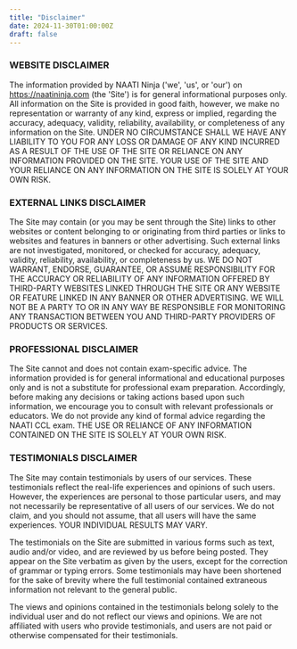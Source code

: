 ```yaml
---
title: "Disclaimer"
date: 2024-11-30T01:00:00Z
draft: false
---
```


### WEBSITE DISCLAIMER

The information provided by NAATI Ninja ('we', 'us', or 'our') on https://naatininja.com (the 'Site') is for general informational purposes only. All information on the Site is provided in good faith, however, we make no representation or warranty of any kind, express or implied, regarding the accuracy, adequacy, validity, reliability, availability, or completeness of any information on the Site. UNDER NO CIRCUMSTANCE SHALL WE HAVE ANY LIABILITY TO YOU FOR ANY LOSS OR DAMAGE OF ANY KIND INCURRED AS A RESULT OF THE USE OF THE SITE OR RELIANCE ON ANY INFORMATION PROVIDED ON THE SITE. YOUR USE OF THE SITE AND YOUR RELIANCE ON ANY INFORMATION ON THE SITE IS SOLELY AT YOUR OWN RISK.

### EXTERNAL LINKS DISCLAIMER

The Site may contain (or you may be sent through the Site) links to other websites or content belonging to or originating from third parties or links to websites and features in banners or other advertising. Such external links are not investigated, monitored, or checked for accuracy, adequacy, validity, reliability, availability, or completeness by us. WE DO NOT WARRANT, ENDORSE, GUARANTEE, OR ASSUME RESPONSIBILITY FOR THE ACCURACY OR RELIABILITY OF ANY INFORMATION OFFERED BY THIRD-PARTY WEBSITES LINKED THROUGH THE SITE OR ANY WEBSITE OR FEATURE LINKED IN ANY BANNER OR OTHER ADVERTISING. WE WILL NOT BE A PARTY TO OR IN ANY WAY BE RESPONSIBLE FOR MONITORING ANY TRANSACTION BETWEEN YOU AND THIRD-PARTY PROVIDERS OF PRODUCTS OR SERVICES.

### PROFESSIONAL DISCLAIMER

The Site cannot and does not contain exam-specific advice. The information provided is for general informational and educational purposes only and is not a substitute for professional exam preparation. Accordingly, before making any decisions or taking actions based upon such information, we encourage you to consult with relevant professionals or educators. We do not provide any kind of formal advice regarding the NAATI CCL exam. THE USE OR RELIANCE OF ANY INFORMATION CONTAINED ON THE SITE IS SOLELY AT YOUR OWN RISK.

### TESTIMONIALS DISCLAIMER

The Site may contain testimonials by users of our services. These testimonials reflect the real-life experiences and opinions of such users. However, the experiences are personal to those particular users, and may not necessarily be representative of all users of our services. We do not claim, and you should not assume, that all users will have the same experiences. YOUR INDIVIDUAL RESULTS MAY VARY.

The testimonials on the Site are submitted in various forms such as text, audio and/or video, and are reviewed by us before being posted. They appear on the Site verbatim as given by the users, except for the correction of grammar or typing errors. Some testimonials may have been shortened for the sake of brevity where the full testimonial contained extraneous information not relevant to the general public.

The views and opinions contained in the testimonials belong solely to the individual user and do not reflect our views and opinions. We are not affiliated with users who provide testimonials, and users are not paid or otherwise compensated for their testimonials.
